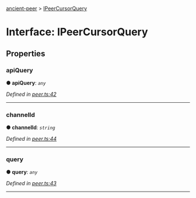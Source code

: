 [ancient-peer](../README.md) > [IPeerCursorQuery](../interfaces/ipeercursorquery.md)



# Interface: IPeerCursorQuery


## Properties
<a id="apiquery"></a>

###  apiQuery

**●  apiQuery**:  *`any`* 

*Defined in [peer.ts:42](https://github.com/AncientSouls/Peer/blob/f63ae3f/src/lib/peer.ts#L42)*





___

<a id="channelid"></a>

###  channelId

**●  channelId**:  *`string`* 

*Defined in [peer.ts:44](https://github.com/AncientSouls/Peer/blob/f63ae3f/src/lib/peer.ts#L44)*





___

<a id="query"></a>

###  query

**●  query**:  *`any`* 

*Defined in [peer.ts:43](https://github.com/AncientSouls/Peer/blob/f63ae3f/src/lib/peer.ts#L43)*





___



